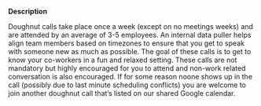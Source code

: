 **Description**

Doughnut calls take place once a week (except on no meetings weeks) and are attended by an average of 3-5 employees. An internal data puller helps align team members based on timezones to ensure that you get to speak with someone new as much as possible. The goal of these calls is to get to know your co-workers in a fun and relaxed setting. These calls are not mandatory but highly encouraged for you to attend and non-work related conversation is also encouraged. If for some reason noone shows up in the call (possibly due to last minute scheduling conflicts) you are welcome to join another doughnut call that’s listed on our shared Google calendar.
